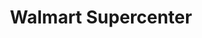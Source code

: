 ---
title: "Walmart Supercenter"
url: /rapid-city/walmart-supercenter-north-lacrosse-street/
shop: supermarket
---